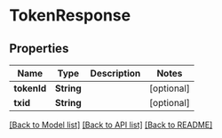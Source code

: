 # TokenResponse

## Properties
Name | Type | Description | Notes
------------ | ------------- | ------------- | -------------
**tokenId** | **String** |  | [optional] 
**txid** | **String** |  | [optional] 

[[Back to Model list]](../README.md#documentation-for-models) [[Back to API list]](../README.md#documentation-for-api-endpoints) [[Back to README]](../README.md)


